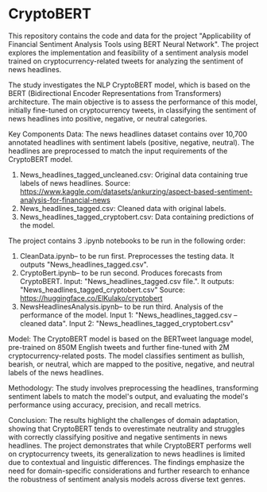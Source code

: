 # CryptoBERT
This repository contains the code and data for the project "Applicability of Financial Sentiment Analysis Tools using BERT Neural Network". The project explores the implementation and feasibility of a sentiment analysis model trained on cryptocurrency-related tweets for analyzing the sentiment of news headlines.

The study investigates the NLP CryptoBERT model, which is based on the BERT (Bidirectional Encoder Representations from Transformers) architecture. The main objective is to assess the performance of this model, initially fine-tuned on cryptocurrency tweets, in classifying the sentiment of news headlines into positive, negative, or neutral categories.

Key Components
Data: The news headlines dataset contains over 10,700 annotated headlines with sentiment labels (positive, negative, neutral). The headlines are preprocessed to match the input requirements of the CryptoBERT model.
1. News_headlines_tagged_uncleaned.csv: Original data containing true labels of news headlines. Source: https://www.kaggle.com/datasets/ankurzing/aspect-based-sentiment-analysis-for-financial-news
2. News_headlines_tagged.csv: Cleaned data with original labels.
3. News_headlines_tagged_cryptobert.csv: Data containing predictions of the model.

The project contains 3 .ipynb notebooks to be run in the following order:
1. CleanData.ipynb– to be run first. Preprocesses the testing data. It outputs "News_headlines_tagged.csv".
2. CryptoBert.ipynb– to be run second. Produces forecasts from CryptoBERT. Input: "News_headlines_tagged.csv file.". It outputs: "News_headlines_tagged_cryptobert.csv"
Source: https://huggingface.co/ElKulako/cryptobert
3. NewsHeadlinesAnalysis.ipynb– to be run third. Analysis of the performance of the model. Input 1: "News_headlines_tagged.csv – cleaned data". Input 2: "News_headlines_tagged_cryptobert.csv"

Model: The CryptoBERT model is based on the BERTweet language model, pre-trained on 850M English tweets and further fine-tuned with 2M cryptocurrency-related posts. The model classifies sentiment as bullish, bearish, or neutral, which are mapped to the positive, negative, and neutral labels of the news headlines.

Methodology: The study involves preprocessing the headlines, transforming sentiment labels to match the model's output, and evaluating the model's performance using accuracy, precision, and recall metrics.

Conclusion: The results highlight the challenges of domain adaptation, showing that CryptoBERT tends to overestimate neutrality and struggles with correctly classifying positive and negative sentiments in news headlines. The project demonstrates that while CryptoBERT performs well on cryptocurrency tweets, its generalization to news headlines is limited due to contextual and linguistic differences. The findings emphasize the need for domain-specific considerations and further research to enhance the robustness of sentiment analysis models across diverse text genres.
